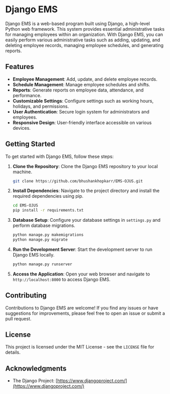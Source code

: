 # Django EMS 

Django EMS is a web-based program built using Django, a high-level Python web framework. This system provides essential administrative tasks for managing employees within an organization. With Django EMS, you can easily perform various administrative tasks such as adding, updating, and deleting employee records, managing employee schedules, and generating reports.

## Features
- **Employee Management**: Add, update, and delete employee records.
- **Schedule Management**: Manage employee schedules and shifts.
- **Reports**: Generate reports on employee data, attendance, and performance.
- **Customizable Settings**: Configure settings such as working hours, holidays, and permissions.
- **User Authentication**: Secure login system for administrators and employees.
- **Responsive Design**: User-friendly interface accessible on various devices.

## Getting Started
To get started with Django EMS, follow these steps:

1. **Clone the Repository**: Clone the Django EMS repository to your local machine.
    ```bash
    git clone https://github.com/bhushankhopkarr/EMS-OJUS.git
    ```

2. **Install Dependencies**: Navigate to the project directory and install the required dependencies using pip.
    ```bash
    cd EMS-OJUS
    pip install -r requirements.txt
    ```

3. **Database Setup**: Configure your database settings in `settings.py` and perform database migrations.
    ```bash
    python manage.py makemigrations
    python manage.py migrate
    ```

4. **Run the Development Server**: Start the development server to run Django EMS locally.
    ```bash
    python manage.py runserver
    ```

5. **Access the Application**: Open your web browser and navigate to `http://localhost:8000` to access Django EMS.

## Contributing
Contributions to Django EMS are welcome! If you find any issues or have suggestions for improvements, please feel free to open an issue or submit a pull request. 

## License
This project is licensed under the MIT License - see the `LICENSE` file for details.

## Acknowledgments
- The Django Project: [https://www.djangoproject.com/](https://www.djangoproject.com/)
